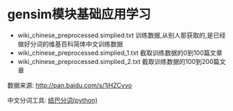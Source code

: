 # gensim模块基础应用学习

- wiki_chinese_preprocessed.simplied.txt
训练数据,从别人那获取的,是已经做好分词的维基百科简体中文训练数据
- wiki_chinese_preprocessed.simplied_1.txt
截取训练数据的0到100篇文章
- wiki_chinese_preprocessed.simplied_2.txt
截取训练数据的100到200篇文章

数据来源: http://pan.baidu.com/s/1jHZCvvo

中文分词工具: [结巴分词(python)](https://github.com/fxsjy/jieba)

